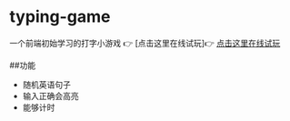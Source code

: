 # typing-game
一个前端初始学习的打字小游戏
👉 [点击这里在线试玩]👉 [点击这里在线试玩](https://kiki-de-git.github.io/typing-game/)

##功能
- 随机英语句子
- 输入正确会高亮
- 能够计时
  
